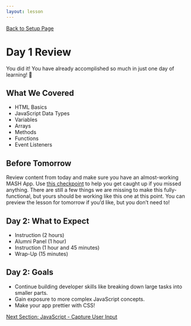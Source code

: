 ```yaml
---
layout: lesson
---
```


<a href="../">Back to Setup Page</a>

# Day 1 Review

You did it! You have already accomplished so much in just one day of learning! <span role="img" aria-label="celebration emoji">🎉</span>

## What We Covered
- HTML Basics
- JavaScript Data Types
- Variables
- Arrays
- Methods
- Functions
- Event Listeners

## Before Tomorrow
Review content from today and make sure you have an almost-working MASH App. Use <a target="blank" href="https://replit.com/@turingschool/mash-checkpoint-3#script.js">this checkpoint</a> to help you get caught up if you missed anything. There are still a few things we are missing to make this fully-functional, but yours should be working like this one at this point.
You can preview the lesson for tomorrow if you’d like, but you don’t need to!

## Day 2: What to Expect
- Instruction (2 hours)
- Alumni Panel (1 hour)
- Instruction (1 hour and 45 minutes)
- Wrap-Up (15 minutes)

## Day 2: Goals
- Continue building developer skills like breaking down large tasks into smaller parts.
- Gain exposure to more complex JavaScript concepts.
- Make your app prettier with CSS!

<a href="../js-3">Next Section: JavaScript - Capture User Input</a>
